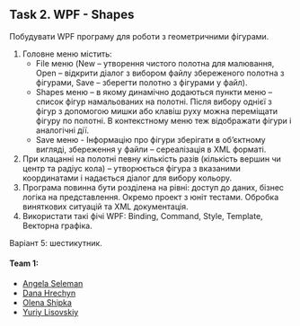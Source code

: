## Task 2. WPF - Shapes
Побудувати WPF програму для роботи з геометричними фігурами.
1. Головне меню містить:
	* File меню (New – утворення чистого полотна для малювання, Open – відкрити діалог з вибором файлу збереженого полотна з фігурами, Save – зберегти полотно з фігурами у файл).
	* Shapes меню – в якому динамічно додаються пункти меню – список фігур намальованих на полотні. Після вибору однієї з фігур з допомогою мишки або клавіш руху можна переміщати фігуру по полотні. В контекстному меню теж відображати фігури і аналогічні дії.
	* Save меню - Інформацію про фігури зберігати в об’єктному вигляді, збереження у файли – сереалізація в XML форматі.
2. При клацанні на полотні певну кількість разів (кількість вершин  чи центр та радіус кола) – утворюється фігура з вказаними координатами і надається діалог для вибору кольору.
3. Програма повинна бути розділена на рівні: доступ до даних, бізнес логіка на представлення. Окремо проект з юніт тестами. Обробка виняткових ситуацій та XML документація.
4. Використати такі фічі WPF: Binding, Command, Style, Template, Векторна графіка.

Варіант 5: шестикутник.

#### Team 1:
* [Angela Seleman](https://github.com/selemanka)
* [Dana Hrechyn](https://github.com/danahrechyn123)
* [Olena Shipka](https://github.com/oshipka)
* [Yuriy Lisovskiy](https://github.com/YuriyLisovskiy)

